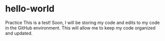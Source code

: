 # hello-world
Practice
This is a test! Soon, I will be storing my code and edits to my code in the GitHub environment. This will allow me to keep my code organized and updated.
